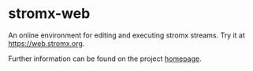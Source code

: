 # stromx-web
An online environment for editing and executing stromx streams. Try it at https://web.stromx.org.

Further information can be found on the project [homepage](http://www.stromx.org).

